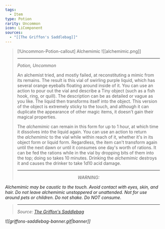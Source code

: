 ```yaml
---
tags:
  - Item
type: Potion
rarity: Uncommon
icon: LiComponent
sources:
  - "[[The Griffon's Saddlebag]]"
---
```

>[!Uncommon-Potion-callout] Alchemimic
![[alchemimic.png]]
> 
> ___
> 
> *Potion, Uncommon*
> 
> An alchemist tried, and mostly failed, at reconstituting a mimic from its remains. The result is this vial of swirling purple liquid, which has several orange eyeballs floating around inside of it. You can use an action to pour out the vial and describe a Tiny object (such as a fish hook, ring, or quill). The description can be as detailed or vague as you like. The liquid then transforms itself into the object. This version of the object is extremely sticky to the touch, and although it can duplicate the appearance of other magic items, it doesn't gain their magical properties.
> 
>The _alchemimic_ can remain in this form for up to 1 hour, at which time it dissolves into the liquid again. You can use an action to return the _alchemimic_ to the vial while within reach of it, whether it's in its object form or liquid form. Regardless, the item can't transform again until the next dawn or until it consumes one day's worth of rations. It can be fed the rations while in the vial by dropping bits of them into the top; doing so takes 10 minutes. Drinking the _alchemimic_ destroys it and causes the drinker to take 1d10 acid damage.
> 
> ---
> 
> <p style="text-align:center;"><i><p style="text-align:center;"><i>WARNING:  
Alchemimic may be caustic to the touch. Avoid contact with eyes, skin, and hair. Do not leave alchemimic unstoppered or unattended. Not for use around pets or children. Do not shake. Do NOT consume.</i></p>
> 
> ---
> Source: [The Griffon's Saddlebag](https://www.thegriffonssaddlebag.com/)

![[griffons-saddlebag-banner.gif|banner]]